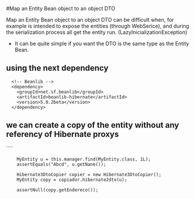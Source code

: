 #Map an Entity Bean object to an object DTO

Map an Entity Bean object to an object DTO can be difficult when, for example is intended to expose the entities (through WebSerice), and during the serialization process all get the entity run. (LazyInicializationException)


- It can be quite simple if you want the DTO is the same type as the Entity Bean.

## using the next dependency
```
  <!-- Beanlib -->
  <dependency>
  	<groupId>net.sf.beanlib</groupId>
  	<artifactId>beanlib-hibernate</artifactId>
  	<version>5.0.2beta</version>
  </dependency>
  ```

## we can create a copy of the entity without any referency of Hibernate proxys
´´´´

		MyEntity u = this.manager.find(MyEntity.class, 1L);
		assertEquals("Abcd", u.getNane());
		
		Hibernate3DtoCopier copier = new Hibernate3DtoCopier();
		MyEntity copy = copiador.hibernate2dto(u);
		
		assertNull(copy.getEndereco());
```
	
